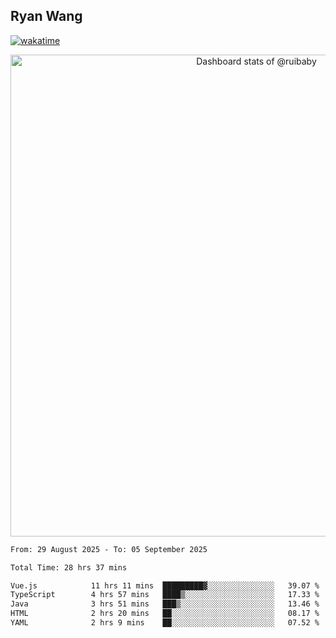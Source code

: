 ## Ryan Wang

[![wakatime](https://wakatime.com/badge/user/6f4ce45f-b03c-4eb3-b701-4b95e0885d94.svg)](https://wakatime.com/@6f4ce45f-b03c-4eb3-b701-4b95e0885d94)

<!-- Copy-paste in your Readme.md file -->

<a href="https://next.ossinsight.io/widgets/official/compose-user-dashboard-stats?user_id=21301288" target="_blank" style="display: block" align="center">
  <picture>
    <source media="(prefers-color-scheme: dark)" srcset="https://next.ossinsight.io/widgets/official/compose-user-dashboard-stats/thumbnail.png?user_id=21301288&image_size=auto&color_scheme=dark" width="771" height="auto">
    <img alt="Dashboard stats of @ruibaby" src="https://next.ossinsight.io/widgets/official/compose-user-dashboard-stats/thumbnail.png?user_id=21301288&image_size=auto&color_scheme=light" width="771" height="auto">
  </picture>
</a>

<!-- Made with [OSS Insight](https://ossinsight.io/) -->


<!--START_SECTION:waka-->

```txt
From: 29 August 2025 - To: 05 September 2025

Total Time: 28 hrs 37 mins

Vue.js            11 hrs 11 mins  █████████▓░░░░░░░░░░░░░░░   39.07 %
TypeScript        4 hrs 57 mins   ████▒░░░░░░░░░░░░░░░░░░░░   17.33 %
Java              3 hrs 51 mins   ███▒░░░░░░░░░░░░░░░░░░░░░   13.46 %
HTML              2 hrs 20 mins   ██░░░░░░░░░░░░░░░░░░░░░░░   08.17 %
YAML              2 hrs 9 mins    ██░░░░░░░░░░░░░░░░░░░░░░░   07.52 %
```

<!--END_SECTION:waka-->
